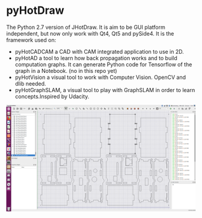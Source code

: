 # pyHotDraw
The Python 2.7 version of JHotDraw.
It is aim to be GUI platform independent, but now only work with Qt4, Qt5 and pySide4.
It is the framework used on:
* pyHotCADCAM a CAD with CAM integrated application to use in 2D.
* pyHotAD a tool to learn how back propagation works and to build computation graphs. It can generate Python code for Tensorflow of the graph in a Notebook. (no in this repo yet)
* pyHotVision a visual tool to work with Computer Vision. OpenCV and dlib needed.
* pyHotGraphSLAM, a visual tool to play with GraphSLAM in order to learn concepts.Inspired by Udacity.

![Screenshot](TinyCADCAMCNC.png)
